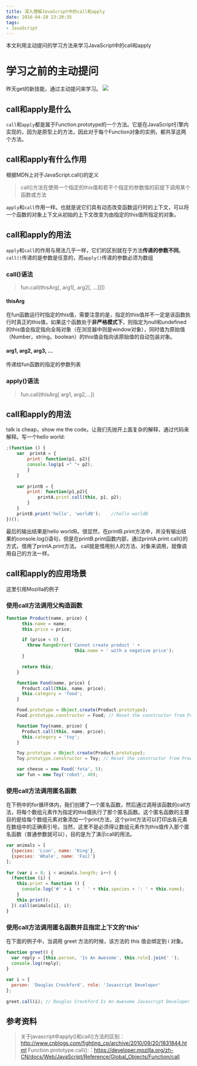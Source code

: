 ```yaml
---
title: 深入理解JavaScript中的call和apply
date: 2016-04-20 23:20:35
tags:
- JavaScript
---
```

本文利用主动提问的学习方法来学习JavaScript中的call和apply
<!-- more -->
#  学习之前的主动提问
昨天get的新技能，通过主动提问来学习。
![](http://7xr6yj.com1.z0.glb.clouddn.com/aritcle-review-insight-3.png)
## call和apply是什么
`call`和`apply`都是属于Function.prototype的一个方法。它是在JavaScript引擎内实现的，因为是原型上的方法，因此对于每个Function对象的实例，都共享这两个方法。
## call和apply有什么作用
根据MDN上对于JavaScript.call()的定义
> call()方法在使用一个指定的this值和若干个指定的参数值的前提下调用某个函数或方法

`apply`和`call`作用一样。也就是说它们具有动态改变函数运行时的上下文，可以将一个函数的对象上下文从初始的上下文改变为由指定的this值所指定的对象。
## call和apply的用法
`apply`和`call`的作用与用法几乎一样，它们的区别就在于方法**传递的参数不同**。`call()`传递的是参数是任意的，而`apply()`传递的参数必须为数组
### call()语法
> fun.call(thisArg[, arg1[, arg2[, ...]]])

#### thisArg
在fun函数运行时指定的this值，需要注意的是，指定的this值并不一定是该函数执行时真正的this值，如果这个函数处于**非严格模式下**，则指定为null和undefined的this值会指定指向全局对象（在浏览器中则是window对象），同时值为原始值（Number，string，boolean）的this值会指向该原始值的自动包装对象。

#### arg1, arg2, arg3, ...
传递给fun函数的指定的参数列表
### apply()语法
> fun.call(thisArg[ arg1, arg2,...])

## call和apply的用法
talk is cheap，show me the code。让我们先抛开上面复杂的解释，通过代码来解释。写一个hello world:
```javascript
;(function () {
	var  printA = {
		print: function(p1, p2){
		console.log(p1 +" "+ p2);
		}
	}
	
	var printB = {
		print: function(p1,p2){
			printA.print.call(this, p1, p2);	
		}	
	}
	printB.print('hello', 'worldB');	//hello worldB
})();
```
最后的输出结果是hello worldB。很显然，在printB.print方法中，并没有输出结果的console.log()语句，但是在printB.print函数内部，通过printA.print.call()的方式，借用了printA.print方法。
call就是借用别人的方法、对象来调用，就像调用自己的方法一样。
## call和apply的应用场景
这里引用Mozilla的例子
### 使用call方法调用父构造函数
```javascript
function Product(name, price) {
	  this.name = name;
	  this.price = price;

	  if (price < 0) {
	    throw RangeError('Cannot create product ' +
	                      this.name + ' with a negative price');
	  }

	  return this;
	}

	function Food(name, price) {
	  Product.call(this, name, price);
	  this.category = 'food';
	}

	Food.prototype = Object.create(Product.prototype);
	Food.prototype.constructor = Food; // Reset the constructor from Product to Food

	function Toy(name, price) {
	  Product.call(this, name, price);
	  this.category = 'toy';
	}

	Toy.prototype = Object.create(Product.prototype);
	Toy.prototype.constructor = Toy; // Reset the constructor from Product to Toy

	var cheese = new Food('feta', 5);
	var fun = new Toy('robot', 40);
```
### 使用call方法调用匿名函数
在下例中的for循环体内，我们创建了一个匿名函数，然后通过调用该函数的call方法，将每个数组元素作为指定的this值执行了那个匿名函数。这个匿名函数的主要目的是给每个数组元素对象添加一个print方法，这个print方法可以打印出各元素在数组中的正确索引号。当然，这里不是必须得让数组元素作为this值传入那个匿名函数（普通参数就可以），目的是为了演示call的用法。
```javascript
var animals = [
  {species: 'Lion', name: 'King'},
  {species: 'Whale', name: 'Fail'}
];
 
for (var i = 0; i < animals.length; i++) {
  (function (i) {
    this.print = function () {
      console.log('#' + i  + ' ' + this.species + ': ' + this.name);
    }
    this.print();
  }).call(animals[i], i);
}
```

### 使用call方法调用匿名函数并且指定上下文的'this'
在下面的例子中，当调用 greet 方法的时候，该方法的 this 值会绑定到 i 对象。

```javascript
function greet() {
  var reply = [this.person, 'Is An Awesome', this.role].join(' ');
  console.log(reply);
}
 
var i = {
  person: 'Douglas Crockford', role: 'Javascript Developer'
};
 
greet.call(i); // Douglas Crockford Is An Awesome Javascript Developer
```

## 参考资料
>关于javascript中apply()和call()方法的区别：http://www.cnblogs.com/fighting_cp/archive/2010/09/20/1831844.html
>Function.prototype.call():：https://developer.mozilla.org/zh-CN/docs/Web/JavaScript/Reference/Global_Objects/Function/call